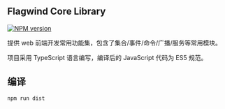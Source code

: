 
## Flagwind Core Library

[![NPM version](https://img.shields.io/npm/v/flagwind-core.svg?style=flat)](https://www.npmjs.com/package/flagwind-core)

提供 web 前端开发常用功能集，包含了集合/事件/命令/广播/服务等常用模块。

项目采用 TypeScript 语言编写，编译后的 JavaScript 代码为 ES5 规范。

## 编译

``` sh
npm run dist
```
